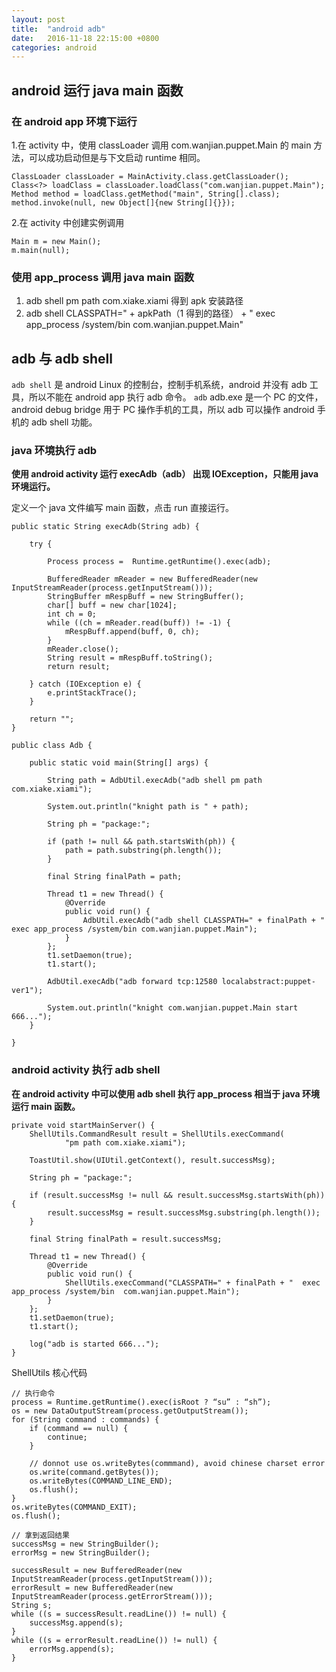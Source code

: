 ```yaml
---
layout: post
title:  "android adb"
date:   2016-11-18 22:15:00 +0800
categories: android
---
```



## android 运行 java main 函数

### 在 android app 环境下运行

1.在 activity 中，使用 classLoader 调用 com.wanjian.puppet.Main 的 main 方法，可以成功启动但是与下文启动 runtime 相同。

```
ClassLoader classLoader = MainActivity.class.getClassLoader();
Class<?> loadClass = classLoader.loadClass("com.wanjian.puppet.Main");
Method method = loadClass.getMethod("main", String[].class);
method.invoke(null, new Object[]{new String[]{}});

```

2.在 activity 中创建实例调用

```
Main m = new Main();
m.main(null);

```

### 使用 app_process 调用 java main 函数

1. adb shell pm path com.xiake.xiami 得到 apk 安装路径
2. adb shell CLASSPATH=" + apkPath（1 得到的路径） + " exec app_process /system/bin com.wanjian.puppet.Main"

## adb 与 adb shell

`adb shell` 是 android Linux 的控制台，控制手机系统，android 并没有 adb 工具，所以不能在 android app 执行 adb 命令。
`adb` adb.exe 是一个 PC 的文件，android debug bridge 用于 PC 操作手机的工具，所以 adb 可以操作 android 手机的 adb shell 功能。

### java 环境执行 adb

**使用 android activity 运行 execAdb（adb） 出现 IOException，只能用 java 环境运行。**

定义一个 java 文件编写 main 函数，点击 run 直接运行。

```
public static String execAdb(String adb) {

    try {

        Process process =  Runtime.getRuntime().exec(adb);

        BufferedReader mReader = new BufferedReader(new InputStreamReader(process.getInputStream()));
        StringBuffer mRespBuff = new StringBuffer();
        char[] buff = new char[1024];
        int ch = 0;
        while ((ch = mReader.read(buff)) != -1) {
            mRespBuff.append(buff, 0, ch);
        }
        mReader.close();
        String result = mRespBuff.toString();
        return result;

    } catch (IOException e) {
        e.printStackTrace();
    }

    return "";
}

public class Adb {

    public static void main(String[] args) {

        String path = AdbUtil.execAdb("adb shell pm path com.xiake.xiami");

        System.out.println("knight path is " + path);

        String ph = "package:";

        if (path != null && path.startsWith(ph)) {
            path = path.substring(ph.length());
        }

        final String finalPath = path;

        Thread t1 = new Thread() {
            @Override
            public void run() {
                AdbUtil.execAdb("adb shell CLASSPATH=" + finalPath + " exec app_process /system/bin com.wanjian.puppet.Main");
            }
        };
        t1.setDaemon(true);
        t1.start();

        AdbUtil.execAdb("adb forward tcp:12580 localabstract:puppet-ver1");

        System.out.println("knight com.wanjian.puppet.Main start 666...");
    }

}
```

### android activity 执行 adb shell

**在 android activity 中可以使用 adb shell 执行 app_process 相当于 java 环境运行 main 函数。**

```
private void startMainServer() {
    ShellUtils.CommandResult result = ShellUtils.execCommand(
            "pm path com.xiake.xiami");

    ToastUtil.show(UIUtil.getContext(), result.successMsg);

    String ph = "package:";

    if (result.successMsg != null && result.successMsg.startsWith(ph)) {
        result.successMsg = result.successMsg.substring(ph.length());
    }

    final String finalPath = result.successMsg;

    Thread t1 = new Thread() {
        @Override
        public void run() {
            ShellUtils.execCommand("CLASSPATH=" + finalPath + "  exec app_process /system/bin  com.wanjian.puppet.Main");
        }
    };
    t1.setDaemon(true);
    t1.start();

    log("adb is started 666...");
}

```

ShellUtils 核心代码

```
// 执行命令
process = Runtime.getRuntime().exec(isRoot ? “su” : “sh”);
os = new DataOutputStream(process.getOutputStream());
for (String command : commands) {
    if (command == null) {
        continue;
    }

    // donnot use os.writeBytes(commmand), avoid chinese charset error
    os.write(command.getBytes());
    os.writeBytes(COMMAND_LINE_END);
    os.flush();
}
os.writeBytes(COMMAND_EXIT);
os.flush();

// 拿到返回结果
successMsg = new StringBuilder();
errorMsg = new StringBuilder();

successResult = new BufferedReader(new InputStreamReader(process.getInputStream()));
errorResult = new BufferedReader(new InputStreamReader(process.getErrorStream()));
String s;
while ((s = successResult.readLine()) != null) {
    successMsg.append(s);
}
while ((s = errorResult.readLine()) != null) {
    errorMsg.append(s);
}

```
